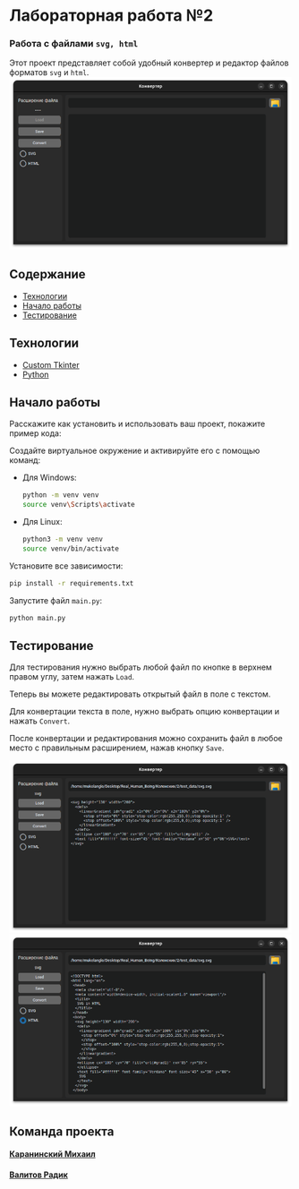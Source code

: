 # Лабораторная работа №2
### Работа с файлами `svg, html`
Этот проект представляет собой удобный конвертер и редактор файлов форматов `svg` и `html`.
![Как выглядит приложение](src/default.png)

## Содержание
- [Технологии](#Технологии)
- [Начало работы](#Использование)
- [Тестирование](#Тестирование)


## <a name="Технологии">Технологии</a> 
- [Custom Tkinter](https://customtkinter.tomschimansky.com/)
- [Python](https://www.python.org/)

## <a name="Использование">Начало работы</a> 
Расскажите как установить и использовать ваш проект, покажите пример кода:

Создайте виртуальное окружение и активируйте его с помощью команд:
- Для Windows:
    ```sh
    python -m venv venv
    source venv\Scripts\activate
    ```
- Для Linux:
    ```sh
    python3 -m venv venv
    source venv/bin/activate
    ```
Установите все зависимости:
```sh
pip install -r requirements.txt
```
Запустите файл `main.py`:
```sh
python main.py
```

## <a name="Тестирование">Тестирование</a> 
Для тестирования нужно выбрать любой файл по кнопке в верхнем правом углу, затем нажать `Load`.

Теперь вы можете редактировать открытый файл в поле с текстом.

Для конвертации текста в поле, нужно выбрать опцию конвертации и нажать `Convert`.

После конвертации и редактирования можно сохранить файл в любое место с правильным расширением, нажав кнопку `Save`.

![Пример работы приложения](src/example_svg.png)
![Пример работы приложения](src/example_html.png)
## Команда проекта
#### [Каранинский Михаил](https://github.com/MuKeLaNGlo)
#### [Валитов Радик](https://github.com/Radik3451)